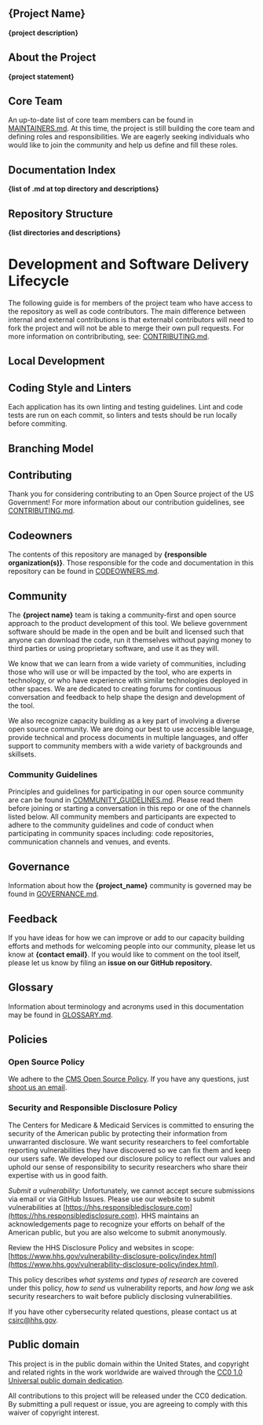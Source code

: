 ## **{Project Name}**
**{project description}**

## About the Project
**{project statement}**

## Core Team
An up-to-date list of core team members can be found in [MAINTAINERS.md](MAINTAINERS.md). At this time, the project is still building the core team and defining roles and responsibilities. We are eagerly seeking individuals who would like to join the community and help us define and fill these roles.

## Documentation Index 
**{list of .md at top directory and descriptions}**

## Repository Structure
**{list directories and descriptions}**

# Development and Software Delivery Lifecycle 
The following guide is for members of the project team who have access to the repository as well as code contributors. The main difference between internal and external contributions is that externabl contributors will need to fork the project and will not be able to merge their own pull requests. For more information on contribributing, see: [CONTRIBUTING.md](./CONTRIBUTING.md).

## Local Development
<!--- # TODO - with example below:
This project is monorepo with several apps. Please see the [api](./api/README.md) and [frontend](./frontend/README.md) READMEs for information on spinning up those projects locally. Also see the project [documentation](./documentation) for more info.
-->

## Coding Style and Linters
Each application has its own linting and testing guidelines. Lint and code tests are run on each commit, so linters and tests should be run locally before commiting.


## Branching Model
<!--- # TODO - with example below:
This project follows [trunk-based development](https://trunkbaseddevelopment.com/), which means:

* Make small changes in [short-lived feature branches](https://trunkbaseddevelopment.com/short-lived-feature-branches/) and merge to `main` frequently.
* Be open to submitting multiple small pull requests for a single ticket (i.e. reference the same ticket across multiple pull requests).
* Treat each change you merge to `main` as immediately deployable to production. Do not merge changes that depend on subsequent changes you plan to make, even if you plan to make those changes shortly.
* Ticket any unfinished or partially finished work.
* Tests should be written for changes introduced, and adhere to the text percentage threshold determined by the project.

This project uses **continuous deployment** using [Github Actions](https://github.com/features/actions) which is configured in the [./github/worfklows](.github/workflows) directory.

Pull-requests are merged to `main` and the changes are immediately deployed to the development environment. Releases are created to push changes to production.
-->


## Contributing
Thank you for considering contributing to an Open Source project of the US Government! For more information about our contribution guidelines, see [CONTRIBUTING.md](CONTRIBUTING.md).

## Codeowners
The contents of this repository are managed by **{responsible organization(s)}**. Those responsible for the code and documentation in this repository can be found in [CODEOWNERS.md](CODEOWNERS.md).

## Community
The **{project name}** team is taking a community-first and open source approach to the product development of this tool. We believe government software should be made in the open and be built and licensed such that anyone can download the code, run it themselves without paying money to third parties or using proprietary software, and use it as they will.

We know that we can learn from a wide variety of communities, including those who will use or will be impacted by the tool, who are experts in technology, or who have experience with similar technologies deployed in other spaces. We are dedicated to creating forums for continuous conversation and feedback to help shape the design and development of the tool.

We also recognize capacity building as a key part of involving a diverse open source community. We are doing our best to use accessible language, provide technical and process documents in multiple languages, and offer support to community members with a wide variety of backgrounds and skillsets. 

### Community Guidelines
Principles and guidelines for participating in our open source community are can be found in [COMMUNITY_GUIDELINES.md](COMMUNITY_GUIDELINES.md). Please read them before joining or starting a conversation in this repo or one of the channels listed below. All community members and participants are expected to adhere to the community guidelines and code of conduct when participating in community spaces including: code repositories, communication channels and venues, and events. 

## Governance
Information about how the **{project_name}** community is governed may be found in [GOVERNANCE.md](GOVERNANCE.md).

## Feedback
If you have ideas for how we can improve or add to our capacity building efforts and methods for welcoming people into our community, please let us know at **{contact email}**. If you would like to comment on the tool itself, please let us know by filing an **issue on our GitHub repository.**

## Glossary
Information about terminology and acronyms used in this documentation may be found in [GLOSSARY.md](GLOSSARY.md).

## Policies

### Open Source Policy

We adhere to the [CMS Open Source
Policy](https://github.com/CMSGov/cms-open-source-policy). If you have any
questions, just [shoot us an email](mailto:opensource@cms.hhs.gov).

### Security and Responsible Disclosure Policy

The Centers for Medicare & Medicaid Services is committed to ensuring the
security of the American public by protecting their information from
unwarranted disclosure. We want security researchers to feel comfortable
reporting vulnerabilities they have discovered so we can fix them and keep our
users safe. We developed our disclosure policy to reflect our values and uphold
our sense of responsibility to security researchers who share their expertise
with us in good faith.

*Submit a vulnerability:* Unfortunately, we cannot accept secure submissions via
email or via GitHub Issues. Please use our website to submit vulnerabilities at
[https://hhs.responsibledisclosure.com](https://hhs.responsibledisclosure.com).
HHS maintains an acknowledgements page to recognize your efforts on behalf of
the American public, but you are also welcome to submit anonymously.

Review the HHS Disclosure Policy and websites in scope:
[https://www.hhs.gov/vulnerability-disclosure-policy/index.html](https://www.hhs.gov/vulnerability-disclosure-policy/index.html).

This policy describes *what systems and types of research* are covered under this
policy, *how to send* us vulnerability reports, and *how long* we ask security
researchers to wait before publicly disclosing vulnerabilities.

If you have other cybersecurity related questions, please contact us at
[csirc@hhs.gov](mailto:csirc@hhs.gov).

## Public domain

This project is in the public domain within the United States, and copyright and related rights in the work worldwide are waived through the [CC0 1.0 Universal public domain dedication](https://creativecommons.org/publicdomain/zero/1.0/).

All contributions to this project will be released under the CC0 dedication. By submitting a pull request or issue, you are agreeing to comply with this waiver of copyright interest.
